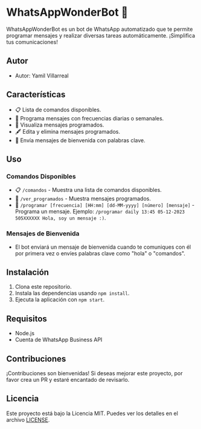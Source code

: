 # WhatsAppWonderBot 🤖

WhatsAppWonderBot es un bot de WhatsApp automatizado que te permite programar mensajes y realizar diversas tareas automáticamente. ¡Simplifica tus comunicaciones!

## Autor
- Autor: Yamil Villarreal

## Características

- 📋 Lista de comandos disponibles.
- 📅 Programa mensajes con frecuencias diarias o semanales.
- 📜 Visualiza mensajes programados.
- 🖋️ Edita y elimina mensajes programados.
- 📩 Envía mensajes de bienvenida con palabras clave.

## Uso

### Comandos Disponibles
- 📋 `/comandos` - Muestra una lista de comandos disponibles.
- 📜 `/ver_programados` - Muestra mensajes programados.
- 📅 `/programar [frecuencia] [HH:mm] [dd-MM-yyyy] [número] [mensaje]` - Programa un mensaje. Ejemplo: `/programar daily 13:45 05-12-2023 505XXXXXX Hola, soy un mensaje :)`.

### Mensajes de Bienvenida
- El bot enviará un mensaje de bienvenida cuando te comuniques con él por primera vez o envíes palabras clave como "hola" o "comandos".

## Instalación

1. Clona este repositorio.
2. Instala las dependencias usando `npm install`.
3. Ejecuta la aplicación con `npm start`.

## Requisitos

- Node.js
- Cuenta de WhatsApp Business API

## Contribuciones

¡Contribuciones son bienvenidas! Si deseas mejorar este proyecto, por favor crea un PR y estaré encantado de revisarlo.

## Licencia

Este proyecto está bajo la Licencia MIT. Puedes ver los detalles en el archivo [LICENSE](LICENSE).
